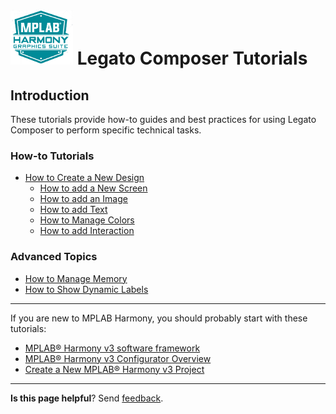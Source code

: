 # ![Microchip Technology](images/mhgs.png) Legato Composer Tutorials

## Introduction

These tutorials provide how-to guides and best practices for using Legato Composer to perform specific technical tasks.

### How-to Tutorials

* [How to Create a New Design](./How-to-Create-a-New-Design)
    * [How to add a New Screen](./How-to-Add-a-New-Screen)
    * [How to add an Image](./How-to-Add-a-Image)
    * [How to add Text](./How-to-Add-Text)
    * [How to Manage Colors](./How-to-Manage-Colors)
    * [How to add Interaction](./How-to-Add-Interaction)

### Advanced Topics

* [How to Manage Memory](./How-to-Manage-Memory)
* [How to Show Dynamic Labels](./How-to-Show-Dynamic-Labels)

<!--
### Quickstart Guides

* [Create a New Project](./UserGuide-LGC_CreateNewProject)
* [Create a New Screen](./UserGuide-LGC_CreateNewScreen)
* [Create a New Scheme](./UserGuide-LGC_CreateScheme)
* [Create a New Font](./UserGuide-LGC_CreateFont)
* [Create a New String](./UserGuide-LGC_CreateString)
* [Create a New Event](./UserGuide-LGC_CreateEvent)

* [How to add a widget](./UserGuide-LGC_AddWidget)
* [How to add a scheme](./UserGuide-LGC_AddScheme)
* [How to add a font](./UserGuide-LGC_AddFont)
* [How to add a string](./UserGuide-LGC_AddString)
* [How to add a screen](./UserGuide-LGC_AddScreen)
* [How to add a image](./UserGuide-LGC_AddImage)
* [How to enable and add widget events](./UserGuide-LGC_AddWidgetEvents)
* [How to enable and add screen events](./UserGuide-LGC_AddScreenEvents)
-->
<!-- 
on show and on hide event best practices
** benchmark event reference
-->

***

If you are new to MPLAB Harmony, you should probably start with these tutorials:

* [MPLAB® Harmony v3 software framework](https://microchipdeveloper.com/harmony3:start) 
* [MPLAB® Harmony v3 Configurator Overview](https://microchipdeveloper.com/harmony3:mhc-overview)
* [Create a New MPLAB® Harmony v3 Project](https://microchipdeveloper.com/harmony3:new-proj)

***

**Is this page helpful**? Send [feedback](https://github.com/Microchip-MPLAB-Harmony/gfx/issues).